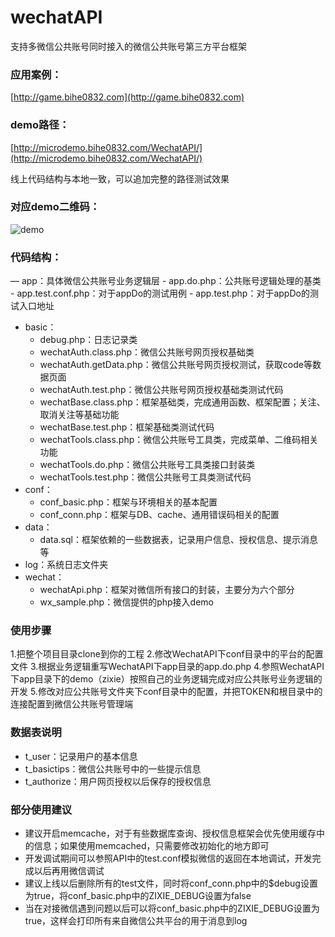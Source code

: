 wechatAPI
=========

支持多微信公共账号同时接入的微信公共账号第三方平台框架

### 应用案例：

[http://game.bihe0832.com](http://game.bihe0832.com)
	
### demo路径：

[http://microdemo.bihe0832.com/WechatAPI/](http://microdemo.bihe0832.com/WechatAPI/)

线上代码结构与本地一致，可以追加完整的路径测试效果

### 对应demo二维码：

![demo](http://microdemo.bihe0832.com/WechatAPI/demo.png)

### 代码结构：

— app：具体微信公共账号业务逻辑层
	- app.do.php：公共账号逻辑处理的基类
	- app.test.conf.php：对于appDo的测试用例
	- app.test.php：对于appDo的测试入口地址
- basic：
	- debug.php：日志记录类
	- wechatAuth.class.php：微信公共账号网页授权基础类
	- wechatAuth.getData.php：微信公共账号网页授权测试，获取code等数据页面
	- wechatAuth.test.php：微信公共账号网页授权基础类测试代码
	- wechatBase.class.php：框架基础类，完成通用函数、框架配置；关注、取消关注等基础功能
	- wechatBase.test.php：框架基础类测试代码
	- wechatTools.class.php：微信公共账号工具类，完成菜单、二维码相关功能
	- wechatTools.do.php：微信公共账号工具类接口封装类
	- wechatTools.test.php：微信公共账号工具类测试代码
- conf：
	- conf_basic.php：框架与环境相关的基本配置
	- conf_conn.php：框架与DB、cache、通用错误码相关的配置
- data：
	- data.sql：框架依赖的一些数据表，记录用户信息、授权信息、提示消息等
- log：系统日志文件夹
- wechat：
	- wechatApi.php：框架对微信所有接口的封装，主要分为六个部分
	- wx_sample.php：微信提供的php接入demo

### 使用步骤

1.把整个项目目录clone到你的工程
2.修改WechatAPI下conf目录中的平台的配置文件
3.根据业务逻辑重写WechatAPI下app目录的app.do.php
4.参照WechatAPI下app目录下的demo（zixie）按照自己的业务逻辑完成对应公共账号业务逻辑的开发
5.修改对应公共账号文件夹下conf目录中的配置，并把TOKEN和根目录中的连接配置到微信公共账号管理端

### 数据表说明

- t_user：记录用户的基本信息
- t_basictips：微信公共账号中的一些提示信息
- t_authorize：用户网页授权以后保存的授权信息

### 部分使用建议

- 建议开启memcache，对于有些数据库查询、授权信息框架会优先使用缓存中的信息；如果使用memcached，只需要修改初始化的地方即可
- 开发调试期间可以参照API中的test.conf模拟微信的返回在本地调试，开发完成以后再用微信调试
- 建议上线以后删除所有的test文件，同时将conf_conn.php中的$debug设置为true，将conf_basic.php中的ZIXIE_DEBUG设置为false
- 当在对接微信遇到问题以后可以将conf_basic.php中的ZIXIE_DEBUG设置为true，这样会打印所有来自微信公共平台的用于消息到log


 
